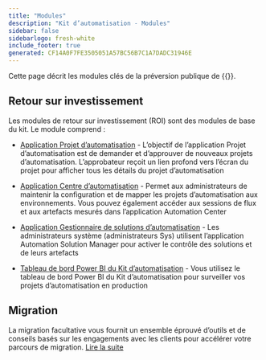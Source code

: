 ```yaml
---
title: "Modules"
description: "Kit d’automatisation - Modules"
sidebar: false
sidebarlogo: fresh-white
include_footer: true
generated: CF14A0F7FE3505051A57BC56B7C1A7DADC31946E
---
```


Cette page décrit les modules clés de la préversion publique de {{<product-name>}}.

## Retour sur investissement

Les modules de retour sur investissement (ROI) sont des modules de base du kit. Le module comprend :

- [Application Projet d’automatisation](https://learn.microsoft.com/power-automate/guidance/automation-kit/use-automation-kit#automation-project-app) - L’objectif de l’application Projet d’automatisation est de demander et d’approuver de nouveaux projets d’automatisation. L’approbateur reçoit un lien profond vers l’écran du projet pour afficher tous les détails du projet d’automatisation

- [Application Centre d’automatisation](https://learn.microsoft.com/power-automate/guidance/automation-kit/use-automation-kit#automation-center-app) - Permet aux administrateurs de maintenir la configuration et de mapper les projets d’automatisation aux environnements. Vous pouvez également accéder aux sessions de flux et aux artefacts mesurés dans l’application Automation Center

- [Application Gestionnaire de solutions d’automatisation](https://learn.microsoft.com/power-automate/guidance/automation-kit/use-automation-kit#automation-solution-manager-app) - Les administrateurs système (administrateurs Sys) utilisent l’application Automation Solution Manager pour activer le contrôle des solutions et de leurs artefacts

- [Tableau de bord Power BI du Kit d’automatisation](https://learn.microsoft.com/power-automate/guidance/automation-kit/use-automation-kit#automation-kit-power-bi-dashboard) - Vous utilisez le tableau de bord Power BI du Kit d’automatisation pour surveiller vos projets d’automatisation en production

## Migration

La migration facultative vous fournit un ensemble éprouvé d’outils et de conseils basés sur les engagements avec les clients pour accélérer votre parcours de migration. [Lire la suite](/fr/migration)
